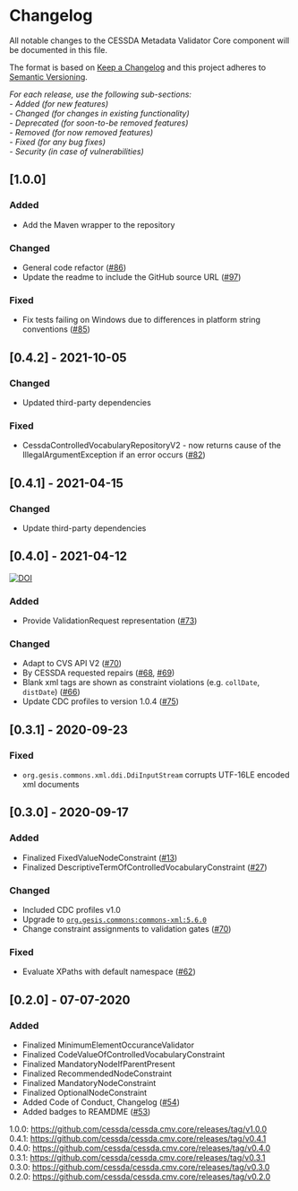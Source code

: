 # Changelog

All notable changes to the CESSDA Metadata Validator Core component will be documented in this file.

The format is based on [Keep a Changelog](http://keepachangelog.com/en/1.0.0/)
and this project adheres to [Semantic Versioning](http://semver.org/spec/v2.0.0.html).

*For each release, use the following sub-sections:*  
*- Added (for new features)*  
*- Changed (for changes in existing functionality)*  
*- Deprecated (for soon-to-be removed features)*  
*- Removed (for now removed features)*  
*- Fixed (for any bug fixes)*  
*- Security (in case of vulnerabilities)*

## [1.0.0]

### Added

- Add the Maven wrapper to the repository

### Changed

- General code refactor ([#86](https://github.com/cessda/cessda.cmv.core/issues/86))
- Update the readme to include the GitHub source URL ([#97](https://github.com/cessda/cessda.cmv.core/issues/97))

### Fixed

- Fix tests failing on Windows due to differences in platform string conventions ([#85](https://github.com/cessda/cessda.cmv.core/issues/85))

## [0.4.2] - 2021-10-05

### Changed

- Updated third-party dependencies

### Fixed

- CessdaControlledVocabularyRepositoryV2 - now returns cause of the IllegalArgumentException if an error occurs ([#82](https://github.com/cessda/cessda.cmv.core/issues/82))

## [0.4.1] - 2021-04-15

### Changed

- Update third-party dependencies

## [0.4.0] - 2021-04-12

[![DOI](https://zenodo.org/badge/DOI/10.5281/zenodo.4680640.svg)](https://doi.org/10.5281/zenodo.4680640)

### Added

- Provide ValidationRequest representation ([#73](https://github.com/cessda/cessda.cmv.core/issues/73))

### Changed

- Adapt to CVS API V2 ([#70](https://github.com/cessda/cessda.cmv.core/issues/70))
- By CESSDA requested repairs ([#68](https://github.com/cessda/cessda.cmv.core/issues/), [#69](https://github.com/cessda/cessda.cmv.core/issues/))
- Blank xml tags are shown as constraint violations (e.g. `collDate`, `distDate`) ([#66](https://github.com/cessda/cessda.cmv.core/issues/))
- Update CDC profiles to version 1.0.4 ([#75](https://github.com/cessda/cessda.cmv.core/issues/))

## [0.3.1] - 2020-09-23

### Fixed

- `org.gesis.commons.xml.ddi.DdiInputStream` corrupts UTF-16LE encoded xml documents

## [0.3.0] - 2020-09-17

### Added

- Finalized FixedValueNodeConstraint ([#13](https://github.com/cessda/cessda.cmv.core/issues/))
- Finalized DescriptiveTermOfControlledVocabularyConstraint ([#27](https://github.com/cessda/cessda.cmv.core/issues/))

### Changed

- Included CDC profiles v1.0
- Upgrade to [`org.gesis.commons:commons-xml:5.6.0`](https://git.gesis.org/java-commons/commons-xml/tree/v5.6.0)
- Change constraint assignments to validation gates ([#70](https://github.com/cessda/cessda.cmv.core/issues/70))

### Fixed

- Evaluate XPaths with default namespace ([#62](https://github.com/cessda/cessda.cmv.core/issues/62))

## [0.2.0] - 07-07-2020

### Added

- Finalized MinimumElementOccuranceValidator
- Finalized CodeValueOfControlledVocabularyConstraint
- Finalized MandatoryNodeIfParentPresent
- Finalized RecommendedNodeConstraint
- Finalized MandatoryNodeConstraint
- Finalized OptionalNodeConstraint
- Added Code of Conduct, Changelog ([#54](https://github.com/cessda/cessda.cmv.core/issues/54))
- Added badges to REAMDME ([#53](https://github.com/cessda/cessda.cmv.core/issues/53))

1.0.0: <https://github.com/cessda/cessda.cmv.core/releases/tag/v1.0.0>  
0.4.1: <https://github.com/cessda/cessda.cmv.core/releases/tag/v0.4.1>  
0.4.0: <https://github.com/cessda/cessda.cmv.core/releases/tag/v0.4.0>  
0.3.1: <https://github.com/cessda/cessda.cmv.core/releases/tag/v0.3.1>  
0.3.0: <https://github.com/cessda/cessda.cmv.core/releases/tag/v0.3.0>  
0.2.0: <https://github.com/cessda/cessda.cmv.core/releases/tag/v0.2.0>
